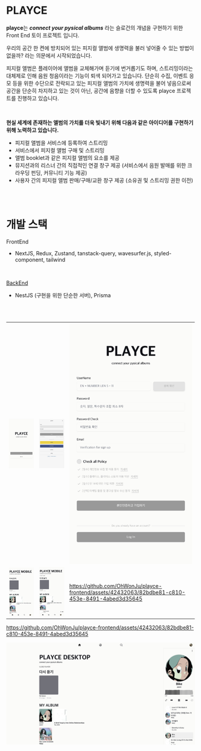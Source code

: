 # PLAYCE
**playce**는 ***connect your pysical albums*** 라는 슬로건의 개념을 구현하기 위한
Front End 토이 프로젝트 입니다. <br/>

우리의 공간 한 켠에 방치되어 있는 피지컬 앨범에 생명력을 불러 넣어줄 수 있는 방법이 없을까? 라는 의문에서 시작되었습니다. <br/>

피지컬 앨범은 플레이어에 앨범을 교체해가며 듣기에 번거롭기도 하며, 스트리밍이라는 대체제로 인해 음원 청음이라는 기능이 퇴색 되어가고 있습니다. 단순히 수집, 이벤트 응모 등을 위한 수단으로 전락되고 있는 피지컬 앨범의 가치에 생명력을 불어 넣음으로써 공간을 단순히 차지하고 있는 것이 아닌, 공간에 음향을 더할 수 있도록 playce 프로젝트를 진행하고 있습니다.

<br/>


**현실 세계에 존재하는 앨범의 가치를 더욱 빛내기 위해 다음과 같은 아이디어를 구현하기 위해 노력하고 있습니다.**

- 피지컬 앨범을 서비스에 등록하여 스트리밍
- 서비스에서 피지컬 앨범 구매 및 스트리밍
- 앨범 booklet과 같은 피지컬 앨범의 요소를 제공
- 뮤지션과의 리스너 간의 직접적인 연결 창구 제공 (서비스에서 음원 발매를 위한 크라우딩 펀딩, 커뮤니티 기능 제공)
- 사용자 간의 피지컬 앨범 판매/구매/교환 창구 제공 (소유권 및 스트리밍 권한 이전)

<br/>
<br/>

# 개발 스택
FrontEnd 
- NextJS, Redux, Zustand, tanstack-query, wavesurfer.js, styled-component, tailwind

<br/>

[BackEnd](https://github.com/OhWonJu/playce-backend)
- NestJS (구현을 위한 단순한 서버), Prisma

<br/>
<br/>

||||
|----|----|----|
|![init](img/1.jpeg)|![login](img/2.jpeg)|![signin](img/3.jpeg)|
|![init](img/4.jpeg)|![login](img/5.jpeg)|https://github.com/OhWonJu/playce-frontend/assets/42432063/82bdbe81-c810-453e-8491-4abed3d35645|

https://github.com/OhWonJu/playce-frontend/assets/42432063/82bdbe81-c810-453e-8491-4abed3d35645

![full](img/8.jpeg)
<!-- <table>
  <tr>
     <td><img src="img/1.jpeg" alt="google"></td>
     <td><img src="img/2.jpeg" alt="google"></td>    
     <td><img src="img/3.jpeg" alt="google"></td>
  </tr>
  <tr>
     <td><img src="img/4.jpeg" alt="google"></td>
     <td><img src="img/5.jpeg" alt="google"></td>    
     <td><img src="img/6.jpeg" alt="google"></td>
  </tr>
  <tr>
     <td><img src="img/7.jpeg" alt="google"></td>
     <td colspan="2"><img src="img/8.jpeg" alt="google" width="80%"></td>
  </tr>
</table> -->


<!-- # 개발 내역
## 23-04-28 ~ 23-07-07
styled-compoent, tailwind 를 통한 모바일, 태블릿, 데스트톱 폼팩터에 대한 반응형 디자인 구현 <br/>
react-modal-sheet(일부 수정), framer-motion 을 통한 플레이어 바텀 시트 구현 <br/>
wavesurfer, redux, custom hooks 를 통한 **음원 시각화 및 컨트롤 기능** 구현 <br/> 
로그인, 회원 가입 폼 구현 (기능 x)

## 23-07-08
**queue 기능 개발** <br/>
Play List 기능보다 좀 더 직관적이고, 간편하게 재생 목록을 컨트롤할 수 있는 개념의 큐
앨범, 플레이리스트 등으로부터 즉각적으로 큐에 트랙을 추가하고, 플레이리스트보다 더 간편하게 큐로부터 트랙을 제거할 수 있습니다.

## 23-07-12
- Ellipsis Texts Component
- Ripple effect buttom component -->
